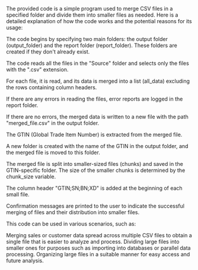 The provided code is a simple program used to merge CSV files in a specified folder and divide them into smaller files as needed. Here is a detailed explanation of how the code works and the potential reasons for its usage:

The code begins by specifying two main folders: the output folder (output_folder) and the report folder (report_folder). These folders are created if they don't already exist.

The code reads all the files in the "Source" folder and selects only the files with the ".csv" extension.

For each file, it is read, and its data is merged into a list (all_data) excluding the rows containing column headers.

If there are any errors in reading the files, error reports are logged in the report folder.

If there are no errors, the merged data is written to a new file with the path "merged_file.csv" in the output folder.

The GTIN (Global Trade Item Number) is extracted from the merged file.

A new folder is created with the name of the GTIN in the output folder, and the merged file is moved to this folder.

The merged file is split into smaller-sized files (chunks) and saved in the GTIN-specific folder. The size of the smaller chunks is determined by the chunk_size variable.

The column header "GTIN;SN;BN;XD" is added at the beginning of each small file.

Confirmation messages are printed to the user to indicate the successful merging of files and their distribution into smaller files.

This code can be used in various scenarios, such as:

Merging sales or customer data spread across multiple CSV files to obtain a single file that is easier to analyze and process.
Dividing large files into smaller ones for purposes such as importing into databases or parallel data processing.
Organizing large files in a suitable manner for easy access and future analysis.

